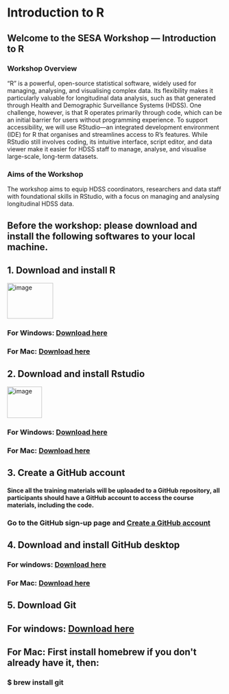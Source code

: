  # Introduction to R
## Welcome to the SESA Workshop — Introduction to R
### Workshop Overview
“R” is a powerful, open-source statistical software, widely used for managing, analysing, and visualising complex data. Its flexibility makes it particularly valuable for longitudinal data analysis, such as that generated through Health and Demographic Surveillance Systems (HDSS). One challenge, however, is that R operates primarily through code, which can be an initial barrier for users without programming experience. To support accessibility, we will use RStudio—an integrated development environment (IDE) for R that organises and streamlines access to R’s features. While RStudio still involves coding, its intuitive interface, script editor, and data viewer make it easier for HDSS staff to manage, analyse, and visualise large-scale, long-term datasets.

### Aims of the Workshop
The workshop aims to equip HDSS coordinators, researchers and data staff with foundational skills in RStudio, with a focus on managing and analysing longitudinal HDSS data. 

## Before the workshop: please download and install the following softwares to your local machine.

## 1. Download and install R
<img width="107" height="83" alt="image" src="https://github.com/user-attachments/assets/7f87ced0-92ac-4c61-85ba-a76fa69e5493" />

### For Windows: [Download here](https://cran.r-project.org/bin/windows/base/R-4.5.1-win.exe)
### For Mac: [Download here](https://cran.r-project.org/bin/macosx/big-sur-arm64/base/R-4.5.1-arm64.pkg)

## 2. Download and install Rstudio
<img width="81" height="73" alt="image" src="https://github.com/user-attachments/assets/08749850-728e-4c8f-8428-3c10063713d0" />

### For Windows: [Download here](https://download1.rstudio.org/electron/windows/RStudio-2025.05.1-513.exe)
### For Mac: [Download here](https://download1.rstudio.org/electron/macos/RStudio-2025.05.1-513.dmg)

## 3. Create a GitHub account
#### Since all the training materials will be uploaded to a GitHub repository, all participants should have a GitHub account to access the course materials, including the code.
### Go to the GitHub sign-up page and [Create a GitHub account](https://github.com/signup)

## 4. Download and install GitHub desktop
### For windows: [Download here](https://central.github.com/deployments/desktop/desktop/latest/win32)
### For Mac: [Download here](https://central.github.com/deployments/desktop/desktop/latest/darwin)

## 5. Download Git
## For windows: [Download here](https://github.com/git-for-windows/git/releases/download/v2.51.0.windows.1/Git-2.51.0-64-bit.exe)
## For Mac: First install homebrew if you don't already have it, then: 
### $ brew install git
